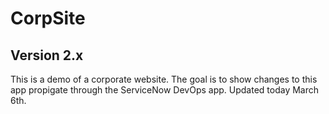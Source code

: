 # CorpSite

## Version 2.x

This is a demo of a corporate website.  The goal is to show changes to this app propigate through the ServiceNow DevOps app. Updated today March 6th.

